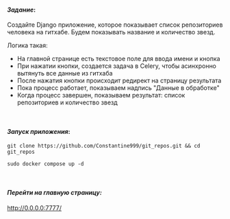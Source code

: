 #### _Задание_:

Создайте Django приложение,
которое показывает список репозиториев человека на гитхабе.
Будем показывать название и количество звезд.

Логика такая:
- На главной странице есть текстовое поле для ввода имени и кнопка
- При нажатии кнопки, создается задача в Celery, чтобы асинхронно вытянуть все данные из гитхаба
- После нажатия кнопки происходит редирект на страницу результата
- Пока процесс работает, показываем надпись "Данные в обработке"
- Когда процесс завершен, показываем результат: список репозиториев и количество звезд   
<br>


#### _Запуск приложения_:
```
git clone https://github.com/Constantine999/git_repos.git && cd git_repos
```
```
sudo docker compose up -d
```

<br>

#### _Перейти на главную страницу:_
http://0.0.0.0:7777/
